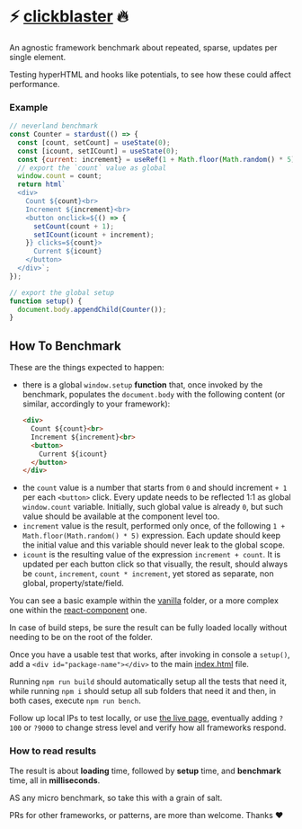 # ⚡️ [clickblaster](https://webreflection.github.io/clickblaster/) 🔥

An agnostic framework benchmark about repeated, sparse, updates per single element.

Testing hyperHTML and hooks like potentials, to see how these could affect performance.

### Example

```js
// neverland benchmark
const Counter = stardust(() => {
  const [count, setCount] = useState(0);
  const [icount, setICount] = useState(0);
  const {current: increment} = useRef(1 + Math.floor(Math.random() * 5));
  // export the `count` value as global
  window.count = count;
  return html`
  <div>
    Count ${count}<br>
    Increment ${increment}<br>
    <button onclick=${() => {
      setCount(count + 1);
      setICount(icount + increment);
    }} clicks=${count}>
      Current ${icount}
    </button>
  </div>`;
});

// export the global setup
function setup() {
  document.body.appendChild(Counter());
}
```

## How To Benchmark

These are the things expected to happen:

  * there is a global `window.setup` **function** that, once invoked by the benchmark, populates the `document.body` with the following content (or similar, accordingly to your framework):
    ```html
    <div>
      Count ${count}<br>
      Increment ${increment}<br>
      <button>
        Current ${icount}
      </button>
    </div>
    ```
  * the `count` value is a number that starts from `0` and should increment `+ 1` per each `<button>` click. Every update needs to be reflected 1:1 as global `window.count` variable. Initially, such global value is already `0`, but such value should be available at the component level too.
  * `increment` value is the result, performed only once, of the following `1 + Math.floor(Math.random() * 5)` expression. Each update should keep the initial value and this variable should never leak to the global scope.
  * `icount` is the resulting value of the expression `increment + count`. It is updated per each button click so that visually, the result, should always be `count`, `increment`, `count * increment`, yet stored as separate, non global, property/state/field.

You can see a basic example within the [vanilla](./vanilla/) folder, or a more complex one within the [react-component](./react-component/) one.

In case of build steps, be sure the result can be fully loaded locally without needing to be on the root of the folder.

Once you have a usable test that works, after invoking in console a `setup()`, add a `<div id="package-name"></div>` to the main [index.html](./index.html) file.

Running `npm run build` should automatically setup all the tests that need it, while running `npm i` should setup all sub folders that need it and then, in both cases, execute `npm run bench`.

Follow up local IPs to test locally, or use [the live page](https://webreflection.github.io/clickblaster/), eventually adding `?100` or `?9000` to change stress level and verify how all frameworks respond.

### How to read results

The result is about **loading** time, followed by **setup** time, and **benchmark** time, all in **milliseconds**.

AS any micro benchmark, so take this with a grain of salt.

PRs for other frameworks, or patterns, are more than welcome. Thanks ❤️

